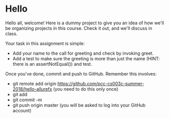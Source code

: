 # Hello
Hello all, welcome! Here is a dummy project to give you an idea of how we'll be organizing projects in this course. Check it out, and we'll discuss in class.

Your task in this assignment is simple:
* Add your name to the call for greeting and check by invoking greet.
* Add a test to make sure the greeting is more than just the name (HINT: there is an assertNotEqual()) and test.

Once you've done, commit and push to GitHub. Remember this involves:
* git remote add origin https://github.com/pcc-cs003c-summer-2018/hello-allurefx (you need to do this only once)
* git add <files you changed>
* git commit -m <your message>
* git push origin master (you will be asked to log into your GitHub account)
